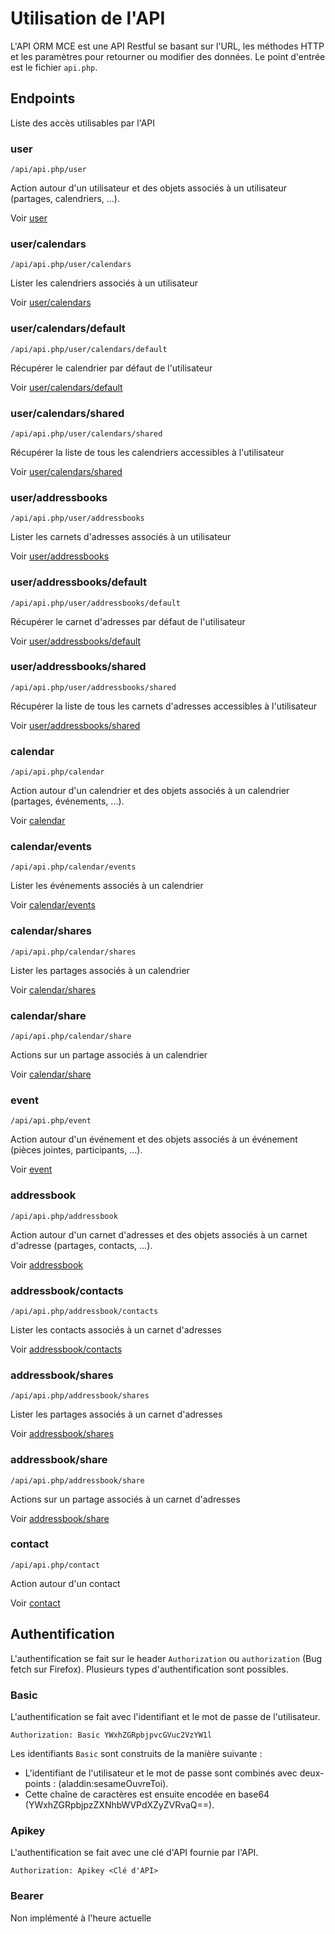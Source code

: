 # Utilisation de l'API

L'API ORM MCE est une API Restful se basant sur l'URL, les méthodes HTTP et les paramètres pour retourner ou modifier des données. Le point d'entrée est le fichier `api.php`.

## Endpoints

Liste des accès utilisables par l'API

### user

```url
/api/api.php/user
```

Action autour d'un utilisateur et des objets associés à un utilisateur (partages, calendriers, ...).

Voir [user](user/README.md#user)

### user/calendars

```url
/api/api.php/user/calendars
```

Lister les calendriers associés à un utilisateur

Voir [user/calendars](user/calendars/README.md#usercalendars)

### user/calendars/default

```url
/api/api.php/user/calendars/default
```

Récupérer le calendrier par défaut de l'utilisateur

Voir [user/calendars/default](user/calendars/default/README.md#usercalendarsdefault)

### user/calendars/shared

```url
/api/api.php/user/calendars/shared
```

Récupérer la liste de tous les calendriers accessibles à l'utilisateur

Voir [user/calendars/shared](user/calendars/shared/README.md#usercalendarsshared)

### user/addressbooks

```url
/api/api.php/user/addressbooks
```

Lister les carnets d'adresses associés à un utilisateur

Voir [user/addressbooks](user/addressbooks/README.md#useraddressbooks)

### user/addressbooks/default

```url
/api/api.php/user/addressbooks/default
```

Récupérer le carnet d'adresses par défaut de l'utilisateur

Voir [user/addressbooks/default](user/addressbooks/default/README.md#useraddressbooksdefault)

### user/addressbooks/shared

```url
/api/api.php/user/addressbooks/shared
```

Récupérer la liste de tous les carnets d'adresses accessibles à l'utilisateur

Voir [user/addressbooks/shared](user/addressbooks/shared/README.md#useraddressbooksshared)

### calendar

```url
/api/api.php/calendar
```

Action autour d'un calendrier et des objets associés à un calendrier (partages, événements, ...).

Voir [calendar](calendar/README.md#calendar)

### calendar/events

```url
/api/api.php/calendar/events
```

Lister les événements associés à un calendrier

Voir [calendar/events](calendar/events/README.md#calendarevents)

### calendar/shares

```url
/api/api.php/calendar/shares
```

Lister les partages associés à un calendrier

Voir [calendar/shares](calendar/shares/README.md#calendarshares)

### calendar/share

```url
/api/api.php/calendar/share
```

Actions sur un partage associés à un calendrier

Voir [calendar/share](calendar/share/README.md#calendarshare)

### event

```url
/api/api.php/event
```

Action autour d'un événement et des objets associés à un événement (pièces jointes, participants, ...).

Voir [event](event/README.md#event)

### addressbook

```url
/api/api.php/addressbook
```

Action autour d'un carnet d'adresses et des objets associés à un carnet d'adresse (partages, contacts, ...).

Voir [addressbook](addressbook/README.md#addressbook)

### addressbook/contacts

```url
/api/api.php/addressbook/contacts
```

Lister les contacts associés à un carnet d'adresses

Voir [addressbook/contacts](addressbook/contacts/README.md#addressbookcontacts)

### addressbook/shares

```url
/api/api.php/addressbook/shares
```

Lister les partages associés à un carnet d'adresses

Voir [addressbook/shares](addressbook/shares/README.md#addressbookshares)

### addressbook/share

```url
/api/api.php/addressbook/share
```

Actions sur un partage associés à un carnet d'adresses

Voir [addressbook/share](addressbook/share/README.md#addressbookshare)

### contact

```url
/api/api.php/contact
```

Action autour d'un contact

Voir [contact](contact/README.md#contact)

## Authentification

L'authentification se fait sur le header `Authorization` ou `authorization` (Bug fetch sur Firefox). Plusieurs types d'authentification sont possibles.

### Basic

L'authentification se fait avec l'identifiant et le mot de passe de l'utilisateur.

```header
Authorization: Basic YWxhZGRpbjpvcGVuc2VzYW1l
```

Les identifiants `Basic` sont construits de la manière suivante :
 - L'identifiant de l'utilisateur et le mot de passe sont combinés avec deux-points : (aladdin:sesameOuvreToi).
 - Cette chaîne de caractères est ensuite encodée en base64 (YWxhZGRpbjpzZXNhbWVPdXZyZVRvaQ==).

### Apikey

L'authentification se fait avec une clé d'API fournie par l'API.

```header
Authorization: Apikey <Clé d'API>
```

### Bearer

Non implémenté à l'heure actuelle